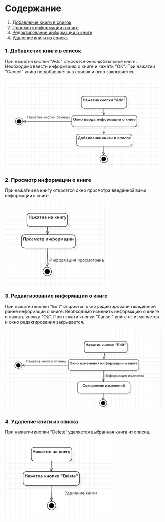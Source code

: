 # Содержание
1. [Добавление книги в список](#1)
2. [Просмотр информации о книге](#2)
3. [Редактирование информации о книге](#3)
4. [Удаление книги из списка](#4)

### 1. Добавление книги в список<a name="1"></a>
При нажатии кнопки "Add" откроется окно добавления книги. Необходимо ввести информацию о книге и нажать "OK". При нажатии "Cancel" книга не добавляется в список и окно закрывается.

![Добавление книги в список](https://github.com/valevaty98/Insomnia/blob/master/docs/diagrams/activity/Add.png)


### 2. Просмотр информации о книге<a name="2"></a>
При нажатии на книгу откроется окно просмотра введённой вами информации о книге.

![Просмотр информации](https://github.com/valevaty98/Insomnia/blob/master/docs/diagrams/activity/ShowInfo.png)
  
### 3. Редактирование информации о книге<a name="3"></a>
При нажатии кнопки "Edit" откроется окно редактирования введённой ранее информации о книге. Необходимо изменить информацию о книге и нажать кнопку "Ok". При нажати кнопки "Cansel" книга не изменяется и окно редактирования закрывается.

![Редактирование информации](https://github.com/valevaty98/Insomnia/blob/master/docs/diagrams/activity/Edit.png)

### 4. Удаление книги из списка<a name="4"></a>
При нажатии кнопки "Delete" удаляется выбранная книга из списка.

![Удаление книги](https://github.com/valevaty98/Insomnia/blob/master/docs/diagrams/activity/Delete.png)
